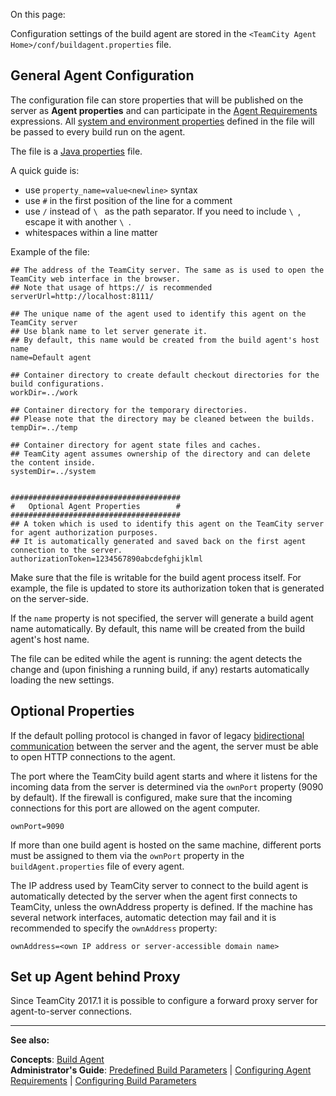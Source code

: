 [//]: # (title: Build Agent Configuration)
[//]: # (auxiliary-id: Build Agent Configuration)

On this page:

<tag-list of="chapter" mode="tree" depth="5"/>

Configuration settings of the build agent are stored in the `<TeamCity Agent Home>/conf/buildagent.properties` file.


## General Agent Configuration

The configuration file can store properties that will be published on the server as __Agent properties__ and can participate in the [Agent Requirements](agent-requirements.md) expressions. All [system and environment properties](predefined-build-parameters.md#Agent+Properties) defined in the file will be passed to every build run on the agent.

The file is a [Java properties](http://java.sun.com/j2se/1.5.0/docs/api/java/util/Properties.html#load(java.io.InputStream)) file.

A quick guide is:
* use `property_name=value<newline>` syntax
* use `#` in the first position of the line for a comment
* use `/` instead of `\ ` as the path separator. If you need to include `\ `, escape it with another `\ `.
* whitespaces within a line matter

Example of the file:


```Shell
## The address of the TeamCity server. The same as is used to open the TeamCity web interface in the browser.
## Note that usage of https:// is recommended
serverUrl=http://localhost:8111/

## The unique name of the agent used to identify this agent on the TeamCity server
## Use blank name to let server generate it.
## By default, this name would be created from the build agent's host name
name=Default agent

## Container directory to create default checkout directories for the build configurations.
workDir=../work

## Container directory for the temporary directories.
## Please note that the directory may be cleaned between the builds.
tempDir=../temp
 
## Container directory for agent state files and caches.
## TeamCity agent assumes ownership of the directory and can delete the content inside.
systemDir=../system

 
######################################
#   Optional Agent Properties        #
######################################
## A token which is used to identify this agent on the TeamCity server for agent authorization purposes.
## It is automatically generated and saved back on the first agent connection to the server.
authorizationToken=1234567890abcdefghijklml

```



<note>

Make sure that the file is writable for the build agent process itself. For example, the file is updated to store its authorization token that is generated on the server\-side.
</note>

If the `name` property is not specified, the server will generate a build agent name automatically. By default, this name will be created from the build agent's host name.

The file can be edited while the agent is running: the agent detects the change and (upon finishing a running build, if any) restarts automatically  loading the new settings. 

## Optional Properties

If the default polling protocol is changed in favor of legacy [bidirectional communication](setting-up-and-running-additional-build-agents.md#Bidirectional+Communication) between the server and the agent, the server must be able to open HTTP connections to the agent.

The port where the TeamCity build agent starts and where it listens for the incoming data from the server is determined via the `ownPort` property (9090 by default). If the firewall is configured, make sure that the incoming connections for this port are allowed on the agent computer.


```Shell
ownPort=9090

```



<tip>

If more than one build agent is hosted on the same machine, different ports must be assigned to them via the `ownPort` property in the `buildAgent.properties` file of every agent.
</tip>

 

The IP address used by TeamCity server to connect to the build agent is automatically detected by the server when the agent first connects to TeamCity, unless the ownAddress property is defined. If the machine has several network interfaces, automatic detection may fail and it is recommended to specify the `ownAddress` property:


```Shell
ownAddress=<own IP address or server-accessible domain name>

```



## Set up Agent behind Proxy

Since TeamCity 2017.1 it is possible to configure a forward proxy server for agent-to-server connections.

<include src="how-to.md" include-id="agent-proxy-server"/>

 
__  __

__See also:__

__Concepts__: [Build Agent](build-agent.md)   
__Administrator's Guide__: [Predefined Build Parameters](predefined-build-parameters.md) | [Configuring Agent Requirements](configuring-agent-requirements.md) | [Configuring Build Parameters](configuring-build-parameters.md)
